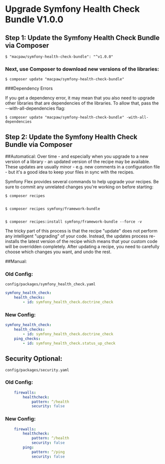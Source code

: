 Upgrade Symfony Health Check Bundle V1.0.0
=================================

Step 1: Update the Symfony Health Check Bundle via Composer
----------------------------------
```console
$ "macpaw/symfony-health-check-bundle": "^v1.0.0"
```

### Next, use Composer to download new versions of the libraries:
```console
$ composer update "macpaw/symfony-health-check-bundle"
```

###Dependency Errors

If you get a dependency error, it may mean that you also need to upgrade other libraries that are dependencies of the libraries. To allow that, pass the --with-all-dependencies flag:
```console
$ composer update "macpaw/symfony-health-check-bundle" -with-all-dependencies
```

Step 2: Update the Symfony Health Check Bundle via Composer
----------------------------------

##Automatical:
Over time - and especially when you upgrade to a new version of a library - an updated version of the recipe may be available. These updates are usually minor - e.g. new comments in a configuration file - but it's a good idea to keep your files in sync with the recipes.

Symfony Flex provides several commands to help upgrade your recipes. Be sure to commit any unrelated changes you're working on before starting:

```console
$ composer recipes


$ composer recipes symfony/framework-bundle


$ composer recipes:install symfony/framework-bundle --force -v
```

The tricky part of this process is that the recipe "update" does not perform any intelligent "upgrading" of your code. Instead, the updates process re-installs the latest version of the recipe which means that your custom code will be overridden completely. After updating a recipe, you need to carefully choose which changes you want, and undo the rest.

##Manual:

### Old Config:
`config/packages/symfony_health_check.yaml`
```yaml
symfony_health_check:
    health_checks:
        - id: symfony_health_check.doctrine_check
```

### New Config:
```yaml
symfony_health_check:
    health_checks:
        - id: symfony_health_check.doctrine_check
    ping_checks:
        - id: symfony_health_check.status_up_check
```

Security Optional:
----------------------------------
`config/packages/security.yaml`

### Old Config:
```yaml
    firewalls:
        healthcheck:
            pattern: ^/health
            security: false
```

### New Config:
```yaml
    firewalls:
        healthcheck:
            pattern: ^/health
            security: false
        ping:
            pattern: ^/ping
            security: false
```

